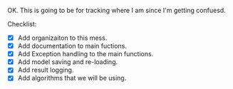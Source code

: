 OK. This is going to be for tracking where I am since I'm getting confuesd.

Checklist:
- [x] Add organizaiton to this mess.
- [x] Add documentation to main fuctions.
- [x] Add Exception handling to the main functions.
- [x] Add model saving and re-loading.
- [x] Add result logging.
- [x] Add algorithms that we will be using.
